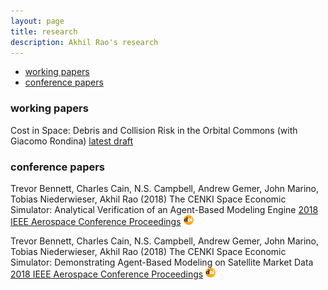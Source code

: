 ```yaml
---
layout: page
title: research
description: Akhil Rao's research
---
```


<div class="navbar">
    <div class="navbar-inner">
        <ul class="nav">
            <li><a href="#working papers">working papers</a></li>
            <li><a href="#conference papers">conference papers</a></li>
        </ul>
    </div>
</div>

### <a name="working papers"></a>working papers

Cost in Space: Debris and Collision Risk in the Orbital Commons (with Giacomo Rondina) [latest draft](../../assets/Cost_in_Space.pdf)

### <a name="conference papers"></a>conference papers
Trevor Bennett, Charles Cain, N.S. Campbell, Andrew Gemer, John Marino, Tobias Niederwieser, Akhil Rao (2018) The CENKI Space Economic Simulator: Analytical Verification of an Agent-Based Modeling Engine [2018 IEEE Aerospace Conference Proceedings](https://ieeexplore.ieee.org/document/8396369/) [![doi](icons16/doi-icon.png)](https://doi.org/10.1109/AERO.2018.8396369)

Trevor Bennett, Charles Cain, N.S. Campbell, Andrew Gemer, John Marino, Tobias Niederwieser, Akhil Rao (2018) The CENKI Space Economic Simulator: Demonstrating Agent-Based Modeling on Satellite Market Data [2018 IEEE Aerospace Conference Proceedings](https://ieeexplore.ieee.org/document/8396565/) [![doi](icons16/doi-icon.png)](https://doi.org/10.1109/AERO.2018.8396565)
